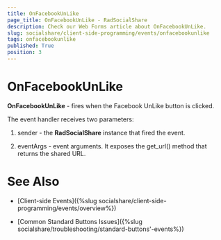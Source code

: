```yaml
---
title: OnFacebookUnLike
page_title: OnFacebookUnLike - RadSocialShare
description: Check our Web Forms article about OnFacebookUnLike.
slug: socialshare/client-side-programming/events/onfacebookunlike
tags: onfacebookunlike
published: True
position: 3
---
```


# OnFacebookUnLike





**OnFacebookUnLike** - fires when the Facebook UnLike button is clicked.

The event handler receives two parameters:

1. sender - the **RadSocialShare** instance that fired the event.

1. eventArgs - event arguments. It exposes the get_url() method that returns the shared URL.

# See Also

 * [Client-side Events]({%slug socialshare/client-side-programming/events/overview%})

 * [Common Standard Buttons Issues]({%slug socialshare/troubleshooting/standard-buttons'-events%})
